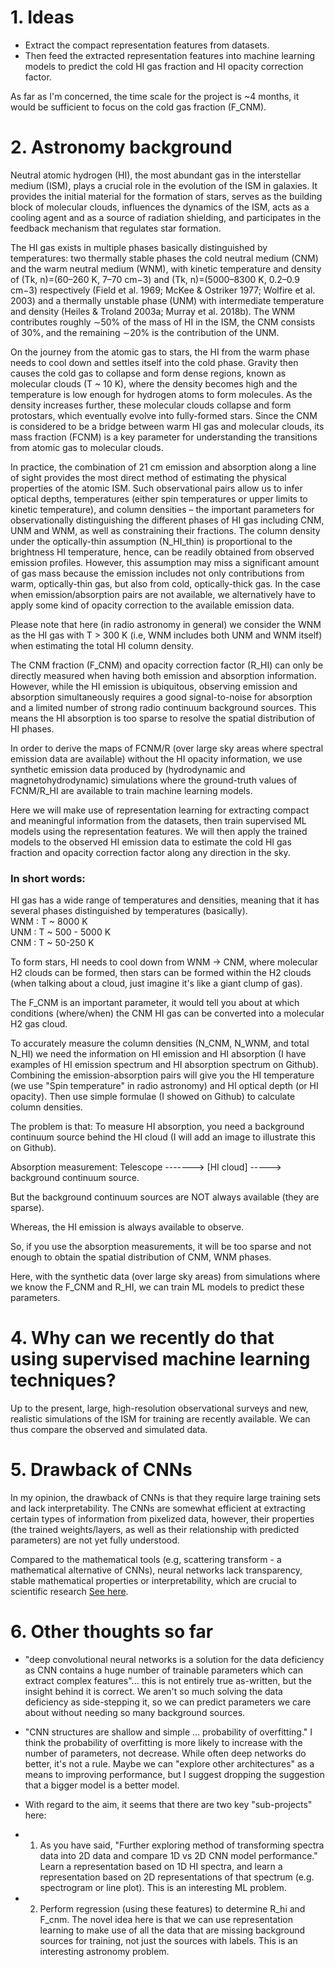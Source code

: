 # 1. Ideas
- Extract the compact representation features from datasets.
- Then feed the extracted representation features into machine learning models to predict the cold HI gas fraction and HI opacity correction factor.

As far as I'm concerned, the time scale for the project is ~4 months, it would be sufficient to focus on the cold gas fraction (F_CNM).



# 2. Astronomy background
Neutral atomic hydrogen (HI), the most abundant gas in the interstellar medium (ISM), plays a crucial role in the evolution of the ISM in galaxies. It provides the initial material for the formation of stars, serves as the building block of molecular clouds, influences the dynamics of the ISM, acts as a cooling agent and as a source of radiation shielding, and participates in the feedback mechanism that regulates star formation.

The HI gas exists in multiple phases basically distinguished by temperatures: two thermally stable phases the cold neutral medium (CNM) and the warm neutral medium (WNM), with kinetic temperature and density of (Tk, n)=(60–260 K, 7–70 cm−3) and (Tk, n)=(5000–8300 K, 0.2–0.9 cm−3) respectively (Field et al. 1969; McKee & Ostriker 1977; Wolfire et al. 2003) and a thermally unstable phase (UNM) with intermediate temperature and density (Heiles & Troland 2003a; Murray et al. 2018b). The WNM contributes roughly ∼50% of the mass of HI in the ISM, the CNM consists of 30%, and the remaining ∼20% is the contribution of the UNM.

On the journey from the atomic gas to stars, the HI from the warm phase needs to cool down and settles itself into the cold phase. Gravity then causes the cold gas to collapse and form dense regions, known as molecular clouds (T ~ 10 K), where the density becomes high and the temperature is low enough for hydrogen atoms to form molecules. As the density increases further, these molecular clouds collapse and form protostars, which eventually evolve into fully-formed stars. Since the CNM is considered to be a bridge between warm HI gas and molecular clouds, its mass fraction (FCNM) is a key parameter for understanding the transitions from atomic gas to molecular clouds.


In practice, the combination of 21 cm emission and absorption along a line of sight provides the most direct method of estimating the physical properties of the atomic ISM. Such observational pairs allow us to infer optical depths, temperatures (either spin temperatures or upper limits to kinetic temperature), and column densities – the important parameters for observationally distinguishing the different phases of HI gas including CNM, UNM and WNM, as well as constraining their fractions. The column density under the optically-thin assumption (N_HI_thin) is proportional to the brightness HI temperature, hence, can be readily obtained from observed emission profiles. However, this assumption may miss a significant amount of gas mass because the emission includes not only contributions from warm, optically-thin gas, but also from cold, optically-thick gas. In the case when emission/absorption pairs are not available, we alternatively have to apply some kind of opacity correction to the available emission data.

Please note that here (in radio astronomy in general) we consider the WNM as the HI gas with T > 300 K (i.e, WNM includes both UNM and WNM itself) when estimating the total HI column density.


The CNM fraction (F_CNM) and opacity correction factor (R_HI) can only be directly measured when having both emission and absorption information. However, while the HI emission is ubiquitous, observing emission and absorption simultaneously requires a good signal-to-noise for absorption and a limited number of strong radio continuum background sources. This means the HI absorption is too sparse to resolve the spatial distribution of HI phases.

In order to derive the maps of FCNM/R (over large sky areas where spectral emission data are available) without the HI opacity information, we use synthetic emission data produced by (hydrodynamic and magnetohydrodynamic) simulations where the ground-truth values of FCNM/R_HI are available to train machine learning models.

Here we will make use of representation learning for extracting compact and meaningful information from the datasets, then train supervised ML models using the representation features. We will then apply the trained models to the observed HI emission data to estimate the cold HI gas fraction and opacity correction factor along any direction in the sky.


### **In short words:**

HI gas has a wide range of temperatures and densities, meaning that it has several phases distinguished by temperatures (basically).\
WNM : T ~ 8000 K\
UNM : T ~ 500 - 5000 K\
CNM : T ~ 50-250 K


To form stars, HI needs to cool down from WNM -> CNM, where molecular H2 clouds can be formed, then stars can be formed within the H2 clouds (when talking about a cloud, just imagine it's like a giant clump of gas).

The F_CNM is an important parameter, it would tell you about at which conditions (where/when) the CNM HI gas can be converted into a molecular H2 gas cloud.

To accurately measure the column densities (N_CNM, N_WNM, and total N_HI) we need the information on HI emission and HI absorption (I have examples of HI emission spectrum and HI absorption spectrum on Github). Combining the emission-absorption pairs will give you the HI temperature (we use "Spin temperature" in radio astronomy) and HI optical depth (or HI opacity). Then use simple formulae (I showed on Github) to calculate column densities.

The problem is that:
To measure HI absorption, you need a background continuum source behind the HI cloud (I will add an image to illustrate this on Github).

Absorption measurement: Telescope  ------->  [HI cloud]  -----> background continuum source.

But the background continuum sources are NOT always available (they are sparse).

Whereas, the HI emission is always available to observe.

So, if you use the absorption measurements, it will be too sparse and not enough to obtain the spatial distribution of CNM, WNM phases.


Here, with the synthetic data (over large sky areas) from simulations where we know the F_CNM and R_HI, we can train ML models to predict these parameters.



# 4. Why can we recently do that using supervised machine learning techniques?
Up to the present, large, high-resolution observational surveys and new, realistic simulations of the ISM for training are recently available. We can thus compare the observed and simulated data.


# 5. Drawback of CNNs
In my opinion, the drawback of CNNs is that they require large training sets and lack interpretability. The CNNs are somewhat efficient at extracting certain types of information from pixelized data, however, their properties (the trained weights/layers, as well as their relationship with predicted parameters) are not yet fully understood.

Compared to the mathematical tools (e.g, scattering transform - a mathematical alternative of CNNs), neural networks lack transparency, stable mathematical properties or interpretability, which are crucial to scientific research [See here](https://arxiv.org/abs/2112.01288).


# 6. Other thoughts so far
- "deep convolutional neural networks is a solution for the data deficiency as CNN contains a huge number of trainable parameters which can extract complex features"... this is not entirely true as-written, but the insight behind it is correct. We aren't so much solving the data deficiency as side-stepping it, so we can predict parameters we care about without needing so many background sources.

- "CNN structures are shallow and simple ... probability of overfitting." I think the probability of overfitting is more likely to increase with the number of parameters, not decrease. While often deep networks do better, it's not a rule. Maybe we can "explore other architectures" as a means to improving performance, but I suggest dropping the suggestion that a bigger model is a better model.

- With regard to the aim, it seems that there are two key "sub-projects" here:

 - 1. As you have said, "Further exploring method of transforming spectra data into 2D data and compare 1D vs 2D CNN model performance." Learn a representation based on 1D HI spectra, and learn a representation based on 2D representations of that spectrum (e.g. spectrogram or line plot). This is an interesting ML problem.
 - 2. Perform regression (using these features) to determine R_hi and F_cnm. The novel idea here is that we can use representation learning to make use of all the data that are missing background sources for training, not just the sources with labels. This is an interesting astronomy problem.